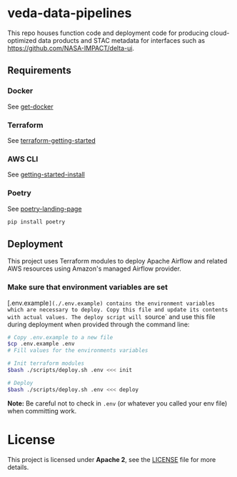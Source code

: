 # veda-data-pipelines

This repo houses function code and deployment code for producing cloud-optimized
data products and STAC metadata for interfaces such as https://github.com/NASA-IMPACT/delta-ui.

## Requirements

### Docker

See [get-docker](https://docs.docker.com/get-docker/)

### Terraform 

See [terraform-getting-started](https://developer.hashicorp.com/terraform/tutorials/aws-get-started/install-cli)

### AWS CLI

See [getting-started-install](https://docs.aws.amazon.com/cli/latest/userguide/getting-started-install.html)

### Poetry

See [poetry-landing-page](https://pypi.org/project/poetry/)

```bash
pip install poetry
```

## Deployment

This project uses Terraform modules to deploy Apache Airflow and related AWS resources using Amazon's managed Airflow provider.

### Make sure that environment variables are set

[.env.example`](./.env.example) contains the environment variables which are necessary to deploy. Copy this file and update its contents with actual values. The deploy script will `source` and use this file during deployment when provided through the command line:

```bash
# Copy .env.example to a new file
$cp .env.example .env
# Fill values for the environments variables

# Init terraform modules
$bash ./scripts/deploy.sh .env <<< init

# Deploy
$bash ./scripts/deploy.sh .env <<< deploy
```

**Note:** Be careful not to check in `.env` (or whatever you called your env file) when committing work.

# License
This project is licensed under **Apache 2**, see the [LICENSE](LICENSE) file for more details.

